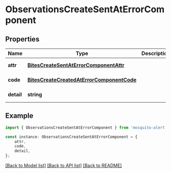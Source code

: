 # ObservationsCreateSentAtErrorComponent


## Properties

Name | Type | Description | Notes
------------ | ------------- | ------------- | -------------
**attr** | [**BitesCreateSentAtErrorComponentAttr**](BitesCreateSentAtErrorComponentAttr.md) |  | [default to undefined]
**code** | [**BitesCreateCreatedAtErrorComponentCode**](BitesCreateCreatedAtErrorComponentCode.md) |  | [default to undefined]
**detail** | **string** |  | [default to undefined]

## Example

```typescript
import { ObservationsCreateSentAtErrorComponent } from 'mosquito-alert';

const instance: ObservationsCreateSentAtErrorComponent = {
    attr,
    code,
    detail,
};
```

[[Back to Model list]](../README.md#documentation-for-models) [[Back to API list]](../README.md#documentation-for-api-endpoints) [[Back to README]](../README.md)

